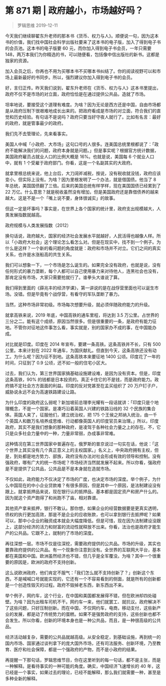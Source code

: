 # 第 871 期 | 政府越小，市场越好吗？
> 罗辑思维
2019-12-11

今天我们继续聊翟东升老师的那本书《货币、权力与人》。顺便说一句，因为这本书的价值，我们找中国社会科学出版社要来了这本书的电子版，加入了得到电子书的会员池。这本书的电子版要 60 元，而你加入得到电子书会员，一年只需要 148，两万本我们为你精选的书，可以随便看，包括像中信出版社的新书。这都是独家的资源。

加入会员之后，你再也不用为买哪本书不买哪本书纠结了。你的阅读视野可以和市场上最新最好的书同步。所以，强烈建议你加入得到电子书的会员。

好，言归正传。昨天我们说到，翟东升老师在《货币、权力与人》这本书里提出，政府不仅不是市场的对立面，政府恰恰是在通过提供公共品，造就了市场。

坦率地说，要接受这个道理有难度。为啥？因为无论是西方还是中国，自由市场都是从政府压制下很艰难地成长出来的。把政府看成是市场的对立面，符合我们的直觉和历史经验。有句话不是说吗？政府只要当好守夜人就行了。比如有名言：最好的政府，就是管事最少的政府。

我们先不去管理论，先来看事实。

美国人中喊「小政府、大市场」这句口号的人很多。连美国总统里根都说了：「政府不能解决我们的问题，政府本身就是问题。」但是事实呢？根据官方统计数据，美国政府雇员占就业人口的比例大概是 16%。也就是说，美国每 6 个就业人口中，就有 1 个受雇于政府部门。你看，这是一个名副其实的大政府。

就拿里根总统来说，他上台后，大刀阔斧减税，按说，没有税收就没钱，政府应该变小。但实际上没有。为啥？因为里根发明了一个办法，就是借国债。他当了 8 年总统，美国国债翻了三倍。后来的美国总统有样学样，现在美国国债已经累到了 22 万亿。什么意思？就是税收虽然没有增加，但是美国政府还是靠借债养的越来越大。这是不是一个「嘴上说不要，身体很诚实」的故事。

但这一定是坏事吗？事实是，在世界上各个国家的统计里，政府支出规模越大，人类发展指数就越高。

政府规模与人类发展指数（2012）

换句话说，政府越大，国家的经济社会发展水平就越好，人民活得也越像人样。所以「小政府大社会」这个理论怎么看怎么对。但是在现实中，找不到一个例子。为什么是这样？一个新的看问题的角度就是：政府和市场并不对立。它们之间的真实关系，也许是水涨船高的共生关系。

我们可以想象一下，一个市场是怎么诞生的。如果完全没有政府，也就是说，没有任何形式的暴力垄断，每个人都可以自己使用暴力来对待他人，连黑社会也没有，那肯定没有市场，大家只需要抢就行了。谁拳头大谁说了算。

我们得到里面的《薛兆丰的经济学课》，第一讲说的是在战俘营里面也可以诞生市场。没错。但是毕竟有个战俘营，有看守的军队垄断了暴力。

当然，这种市场非常初级。市场每次想要升级，就必须伴随政府能力的升级。

就拿高铁来说，2019 年底，中国高铁的通车里程，将达到 3.5 万公里。占世界的三分之二。能有这个成绩，原因当然很多。但是很重要的一条，是政府有能力征地。不管你对征地这件事怎么看，事实就是，别的国家办不成的事，在中国能办成。

对比就是印度。印度在 2014 年宣布，要建一条高铁。这条高铁并不长，只有 500 公里。本来计划在 2022 年通车，为国庆献礼。但直到今天，这条高铁还没有动工。为什么呢？因为征不到地。这条高铁本来要征地 1400 公顷。印度花了一年的时间，只征到了 0.9 公顷，还不如一般的住宅小区大。

过去，我们认为，第三世界国家搞基础设施建设难，是因为没有资本。但是，印度这条高铁，90% 的钱都是日本投资的。真正卡住它的不是钱，而是政府能力。政府搞不定社会方方面面的利益。印度的反对党甚至在孟买组织了 20 万户钉子户，威胁说永远不会为高速铁路建设让路。

为什么印度的政府这么弱呢？新加坡前总理李光耀有一段话就讲：「印度只是个地理概念，不是一个国家。是凑巧沿着英国人兴建的铁路沿线的 32 个民族的集合体。英国人来了，征服他们，建立统治权，把 175 个王侯之邦纳入统治，由一千个英国人和数万名培养成思维、行动都像英国人的印度官员来治理。」所以，印度政府，其实不是我们想象的那种政府，是凌驾于各种社会力量之上的存在。不，它只是众多社会力量中的一种，力量非常弱，办成事非常难。

这种情况在第三世界国家中普遍存在。俄罗斯的普京说过一句实在话，他说：「这个世界上其实没有几个真正意义上的主权国家。」名义上，中央政府拥有主权，但是，到处都是地方势力、部族，政府没有办法对社会形成有效的领导和控制。没有强政府，哪有广大的统一市场呢？市场经济当然就发展不起来。所以你看，强政府是不是提供了公共品，公共品是不是本身就在造就市场。

不仅如此，政府能力不仅决定了市场的广度，也决定市场的深度。举个例子，为什么中国现在的中小企业贷款难？有很多原因，但是其中一个原因，是法制建设没有跟上。就拿抵押品来说，现在银行认的抵押品，基本都是固定资产和房产什么的。因为就这个资产跑得了和尚跑不了庙，相对靠谱。

其他资产拿来抵押，银行不敢认。那你想，如果企业的经营数据要是更真实透明，债权的执行更加高效，那是不是企业的应收账款，也可以拿到银行去抵押呢？如果可以，那中小企业的融资成本就会大幅度降低。但是可惜，现在因为法制建设没跟上，这部分经济的活力和财富的流动性就释放不出来。你看，法治也是政府才能生产的公共品。它跟不上，就制约了市场的深度。

再往深想一层。市场不仅是往深挖，需要政府提供的公共品。市场的升级，其实也要靠政府提供的公共品。有一个现象你注意到没有。全世界的互联网大平台，基本都在美国和中国。欧洲虽然经济也不错，但几乎是全军覆没。为啥？其中一个很重要的原因是，欧洲的政府不支持创新。

这么说欧洲政府，他们肯定不服气：「我们怎么就不支持创新了？」创新这个东西，不是喊喊口号就能实现的，它还有一个不容易看到的侧面，就是所有的创新都是一个创造性毁灭的过程。政府不毁掉老东西，新东西出不来。

举个例子，网约车，这个行业，在中国和美国都发展得不错，但在欧洲却四处碰壁。为啥？因为出租车司机不干。网约车一来，他们就罢工、就抗议。政府解决不了这些问题，只好压制创新。而在中国，不仅网约车，电商，移动支付，这些新产业的发展，都是动了传统势力的蛋糕。如果不是强势政府的支持，这些创新也都不会发生。所以你看，创新的环境本身也是一种公共品，而且，是一种很高级的公共品。

经济活动越复杂，需要的公共品就越高级。从安全稳定，到基础设施，再到统一的国内市场、国家通过谈判拿下的庞大国外市场，还有司法服务、创新环境，乃至教育、医疗和社会保障，都是一个强政府的产物，而不是小政府的结果。

再提醒一下那句话，罗辑思维节目，你在这里听到的每一句话，都不是主张，而是一种解释。是看待事实的一种可能的角度。确实，中国经济飞速增长的 40 年，这已经是一个事实，如果过去的理论，已经不能解释，那么我们就需要一种，甚至是多种全新的解释。


